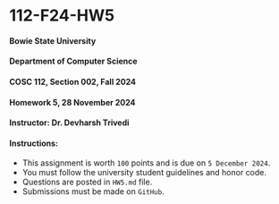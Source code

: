# 112-F24-HW5


#### Bowie State University
#### Department of Computer Science
#### COSC 112, Section 002, Fall 2024
#### Homework 5, 28 November 2024
#### Instructor: Dr. Devharsh Trivedi


#### Instructions:
- This assignment is worth ```100``` points and is due on ```5 December 2024```.
- You must follow the university student guidelines and honor code.
- Questions are posted in ```HW5.md``` file.
- Submissions must be made on ```GitHub```.
